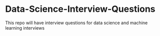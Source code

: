 # Data-Science-Interview-Questions
This repo will have interview questions for data science and machine learning interviews

